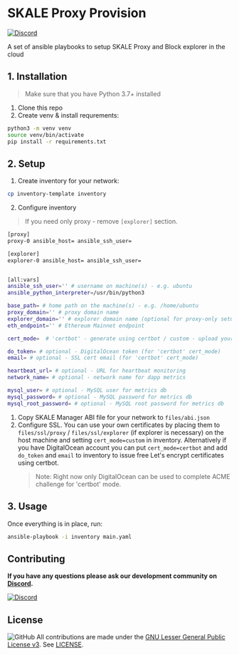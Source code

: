 # SKALE Proxy Provision

[![Discord](https://img.shields.io/discord/534485763354787851.svg)](https://discord.gg/vvUtWJB)

A set of ansible playbooks to setup SKALE Proxy and Block explorer in the cloud

## 1. Installation

> Make sure that you have Python 3.7+ installed

1. Clone this repo
2. Create venv & install requrements:

```bash
python3 -m venv venv
source venv/bin/activate
pip install -r requirements.txt
```

## 2. Setup

1. Create inventory for your network:

```bash
cp inventory-template inventory
```

2. Configure inventory

> If you need only proxy - remove `[explorer]` section.

```bash
[proxy]
proxy-0 ansible_host= ansible_ssh_user=

[explorer]
explorer-0 ansible_host= ansible_ssh_user=


[all:vars]
ansible_ssh_user='' # username on machine(s) - e.g. ubuntu
ansible_python_interpreter=/usr/bin/python3

base_path= # home path on the machine(s) - e.g. /home/ubuntu
proxy_domain='' # proxy domain name
explorer_domain='' # explorer domain name (optional for proxy-only setup)
eth_endpoint='' # Ethereum Mainnet endpoint

cert_mode=  # 'certbot' - generate using certbot / custom - upload your own

do_token= # optional - DigitalOcean token (for 'certbot' cert_mode)
email= # optional - SSL cert email (for 'certbot' cert_mode)

heartbeat_url= # optional - URL for heartbeat monitoring
network_name= # optional - network name for dapp metrics

mysql_user= # optional - MySQL user for metrics db
mysql_password= # optional - MySQL password for metrics db
mysql_root_password= # optional - MySQL root password for metrics db
```

1. Copy SKALE Manager ABI file for your network to `files/abi.json`
2. Configure SSL.
   You can use your own certificates by placing them to `files/ssl/proxy` / `files/ssl/explorer` (if explorer is necessary) on the host machine and setting `cert_mode=custom` in inventory.
   Alternatively if you have DigitalOcean account you can put `cert_mode=certbot` and add `do_token` and `email` to inventory to issue free Let's encrypt certificates using certbot.
   > Note: Right now only DigitalOcean can be used to complete ACME challenge for 'certbot' mode.

## 3. Usage

Once everything is in place, run:

```bash
ansible-playbook -i inventory main.yaml
```

## Contributing

**If you have any questions please ask our development community on [Discord](https://discord.gg/vvUtWJB).**

[![Discord](https://img.shields.io/discord/534485763354787851.svg)](https://discord.gg/vvUtWJB)

## License

![GitHub](https://img.shields.io/github/license/skalenetwork/skale.py.svg)
All contributions are made under the [GNU Lesser General Public License v3](https://www.gnu.org/licenses/lgpl-3.0.en.html). See [LICENSE](LICENSE).
